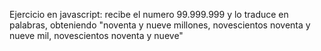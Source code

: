 Ejercicio en javascript: recibe el numero 99.999.999 y lo traduce en palabras, obteniendo "noventa y nueve millones, novescientos noventa y nueve mil, novescientos noventa y nueve"

<!--
**gonzalo-333/gonzalo-333** is a ✨ _special_ ✨ repository because its `README.md` (this file) appears on your GitHub profile.

Here are some ideas to get you started:

- 🔭 I’m currently working on ...
- 🌱 I’m currently learning ...
- 👯 I’m looking to collaborate on ...
- 🤔 I’m looking for help with ...
- 💬 Ask me about ...
- 📫 How to reach me: ...
- 😄 Pronouns: ...
- ⚡ Fun fact: ...
-->
